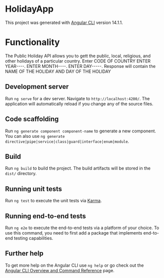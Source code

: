 # HolidayApp

This project was generated with [Angular CLI](https://github.com/angular/angular-cli) version 14.1.1.

# Functionality
The Public Holiday API allows you to gett the public, local, religious, and other holidays of a particular country.
Enter CODE OF COUNTRY
ENTER YEAR----.
ENTER MONTH----.
ENTER DAY-----.
Response will contain the NAME OF THE HOLIDAY AND DAY OF THE HOLIDAY

## Development server

Run `ng serve` for a dev server. Navigate to `http://localhost:4200/`. The application will automatically reload if you change any of the source files.

## Code scaffolding

Run `ng generate component component-name` to generate a new component. You can also use `ng generate directive|pipe|service|class|guard|interface|enum|module`.

## Build

Run `ng build` to build the project. The build artifacts will be stored in the `dist/` directory.

## Running unit tests

Run `ng test` to execute the unit tests via [Karma](https://karma-runner.github.io).

## Running end-to-end tests

Run `ng e2e` to execute the end-to-end tests via a platform of your choice. To use this command, you need to first add a package that implements end-to-end testing capabilities.

## Further help

To get more help on the Angular CLI use `ng help` or go check out the [Angular CLI Overview and Command Reference](https://angular.io/cli) page.

